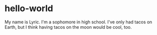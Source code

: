 # hello-world

My name is Lyric. I'm a sophomore in high school.
I've only had tacos on Earth, but I think having tacos on the moon would be cool, too.
